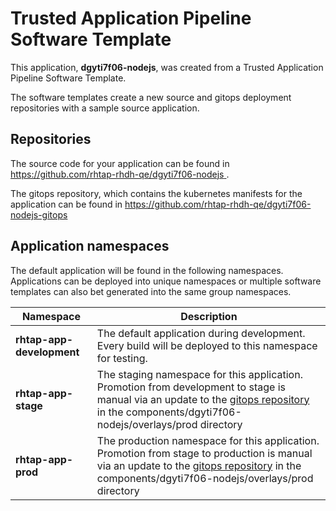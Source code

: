 # Trusted Application Pipeline Software Template

This application, **dgyti7f06-nodejs**, was created from a Trusted Application Pipeline Software Template.

The software templates create a new source and gitops deployment repositories with a sample source application. 

## Repositories

The source code for your application can be found in [https://github.com/rhtap-rhdh-qe/dgyti7f06-nodejs ](https://github.com/rhtap-rhdh-qe/dgyti7f06-nodejs ).
 
The gitops repository, which contains the kubernetes manifests for the application can be found in 
[https://github.com/rhtap-rhdh-qe/dgyti7f06-nodejs-gitops ](https://github.com/rhtap-rhdh-qe/dgyti7f06-nodejs-gitops ) 

## Application namespaces 

The default application will be found in the following namespaces. Applications can be deployed into unique namespaces or multiple software templates can also bet generated into the same group namespaces.  

|  Namespace   |  Description   |  
| -------- | -------- |   
| **rhtap-app-development** | The default application during development. Every build will be deployed to this namespace for testing. | 
| **rhtap-app-stage** | The staging namespace for this application. Promotion from development to stage is manual via an update to the [gitops repository](https://github.com/rhtap-rhdh-qe/dgyti7f06-nodejs-gitops ) in the components/dgyti7f06-nodejs/overlays/prod directory |  
| **rhtap-app-prod** | The production namespace for this application. Promotion from stage to production is manual via an update to the [gitops repository](https://github.com/rhtap-rhdh-qe/dgyti7f06-nodejs-gitops ) in the components/dgyti7f06-nodejs/overlays/prod directory | 